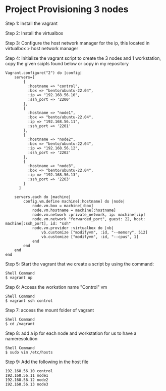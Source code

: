# Project Provisioning 3 nodes

Step 1: Install the vagrant

Step 2: Install the virtualbox

Step 3: Configure the host network manager for the ip, this located in virtualbox > host network manager

Step 4: Initialize the vagrant script to create the 3 nodes and 1 workstation, copy the given scipts found below or copy in my repository

```
Vagrant.configure("2") do |config|
    servers=[
        {
          :hostname => "control",
          :box => "bento/ubuntu-22.04",
          :ip => "192.168.56.10",
          :ssh_port => '2200'
        },
        {
          :hostname => "node1",
          :box => "bento/ubuntu-22.04",
          :ip => "192.168.56.11",
          :ssh_port => '2201'
        },
        {
          :hostname => "node2",
          :box => "bento/ubuntu-22.04",
          :ip => "192.168.56.12",
          :ssh_port => '2202'
        },
        {
          :hostname => "node3",
          :box => "bento/ubuntu-22.04",
          :ip => "192.168.56.13",
          :ssh_port => '2203'
        }
      ]

    servers.each do |machine|
        config.vm.define machine[:hostname] do |node|
            node.vm.box = machine[:box]
            node.vm.hostname = machine[:hostname]
            node.vm.network :private_network, ip: machine[:ip]
            node.vm.network "forwarded_port", guest: 22, host: machine[:ssh_port], id: "ssh"
            node.vm.provider :virtualbox do |vb|
                vb.customize ["modifyvm", :id, "--memory", 512]
                vb.customize ["modifyvm", :id, "--cpus", 1]
            end
        end
    end
end
```
Step 5: Start the vagrant that we create a script by using the command:

```
Shell Command
$ vagrant up

```

Step 6: Access the workstion name "Control" vm

```
Shell Command
$ vagrant ssh control

```

Step 7: access the mount folder of vagrant
```
Shell Command
$ cd /vagrant

```

Step 8: add a ip for each node and workstation for us to have a nameresolution

```
Shell Command
$ sudo vim /etc/hosts

```

Step 9:  Add the following in the host file
```
192.168.56.10 control
192.168.56.11 node1
192.168.56.12 node2
192.168.56.13 node3
```

